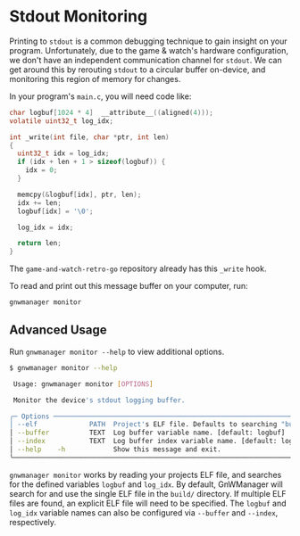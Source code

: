 # Stdout Monitoring
Printing to `stdout` is a common debugging technique to gain insight on your program.
Unfortunately, due to the game & watch's hardware configuration, we don't have an independent communication channel for `stdout`.
We can get around this by rerouting `stdout` to a circular buffer on-device, and monitoring this region of memory for changes.

In your program's `main.c`, you will need code like:

```c
char logbuf[1024 * 4]  __attribute__((aligned(4)));
volatile uint32_t log_idx;

int _write(int file, char *ptr, int len)
{
  uint32_t idx = log_idx;
  if (idx + len + 1 > sizeof(logbuf)) {
    idx = 0;
  }

  memcpy(&logbuf[idx], ptr, len);
  idx += len;
  logbuf[idx] = '\0';

  log_idx = idx;

  return len;
}
```

The `game-and-watch-retro-go` repository already has this `_write` hook.

To read and print out this message buffer on your computer, run:

```bash
gnwmanager monitor
```


## Advanced Usage
Run `gnwmanager monitor --help` to view additional options.

```bash
$ gnwmanager monitor --help

 Usage: gnwmanager monitor [OPTIONS]

 Monitor the device's stdout logging buffer.

╭─ Options ─────────────────────────────────────────────────────────────────────────────────────────────╮
│ --elf             PATH  Project's ELF file. Defaults to searching "build/" directory. [default: None] │
│ --buffer          TEXT  Log buffer variable name. [default: logbuf]                                   │
│ --index           TEXT  Log buffer index variable name. [default: log_idx]                            │
│ --help    -h            Show this message and exit.                                                   │
╰───────────────────────────────────────────────────────────────────────────────────────────────────────╯
```

`gnwmanager monitor` works by reading your projects ELF file, and searches for the defined variables `logbuf` and `log_idx`.
By default, GnWManager will search for and use the single ELF file in the `build/` directory.
If multiple ELF files are found, an explicit ELF file will need to be specified.
The `logbuf` and `log_idx` variable names can also be configured via `--buffer` and `--index`, respectively.
